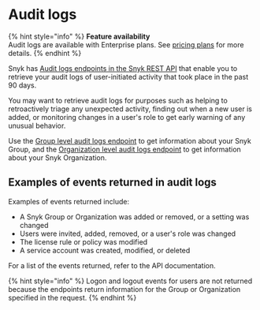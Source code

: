 # Audit logs

{% hint style="info" %}
**Feature availability**\
Audit logs are available with Enterprise plans. See [pricing plans](https://snyk.io/plans/) for more details.
{% endhint %}

Snyk has [Audit logs endpoints in the Snyk REST API](https://apidocs.snyk.io/?version=2023-08-24%7Ebeta#tag--Audit-Logs) that enable you to retrieve your audit logs of user-initiated activity that took place in the past 90 days.

You may want to retrieve audit logs for purposes such as helping to retroactively triage any unexpected activity, finding out when a new user is added, or monitoring changes in a user's role to get early warning of any unusual behavior.

Use the [Group level audit logs endpoint](https://apidocs.snyk.io/?version=2023-08-24%7Ebeta#get-/groups/-group\_id-/audit\_logs/search) to get information about your Snyk Group, and the [Organization level audit logs endpoint](https://apidocs.snyk.io/?version=2023-08-24%7Ebeta#get-/orgs/-org\_id-/audit\_logs/search) to get information about your Snyk Organization.

## Examples of events returned in audit logs

Examples of events returned include:

* A Snyk Group or Organization was added or removed, or a setting was changed
* Users were invited, added, removed, or a user's role was changed
* The license rule or policy was modified
* A service account was created, modified, or deleted

For a list of the events returned, refer to the API documentation.

{% hint style="info" %}
Logon and logout events for users are not returned because the endpoints return information for the Group or Organization specified in the request.
{% endhint %}
